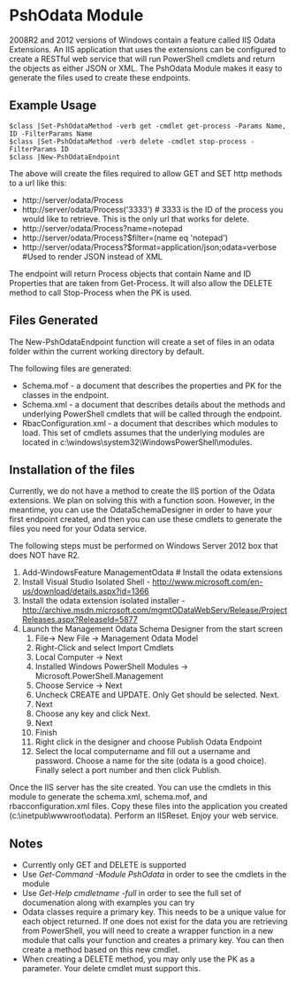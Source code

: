 # PshOdata Module

2008R2 and 2012 versions of Windows contain a feature called IIS Odata Extensions.  An IIS application that uses the extensions can be configured to create a RESTful web service that will run PowerShell cmdlets and return the objects as either JSON or XML.  The PshOdata Module makes it easy to generate the files used to create these endpoints.

## Example Usage
````$class = New-PshOdataClass Process -PK ID -Properties 'Name','ID'
$class |Set-PshOdataMethod -verb get -cmdlet get-process -Params Name, ID -FilterParams Name
$class |Set-PshOdataMethod -verb delete -cmdlet stop-process -FilterParams ID
$class |New-PshOdataEndpoint
````

The above will create the files required to allow GET and SET http methods to a url like this:
* http://server/odata/Process
* http://server/odata/Process('3333') # 3333 is the ID of the process you would like to retrieve.  This is the only url that works for delete.
* http://server/odata/Process?name=notepad
* http://server/odata/Process?$filter=(name eq 'notepad')
* http://server/odata/Process?$format=application/json;odata=verbose #Used to render JSON instead of XML

The endpoint will return Process objects that contain Name and ID Properties that are taken from Get-Process.  It will also allow the DELETE
method to call Stop-Process when the PK is used.

## Files Generated

The New-PshOdataEndpoint function will create a set of files in an odata folder within the current working directory by default.

The following files are generated:
* Schema.mof - a document that describes the properties and PK for the classes in the endpoint.
* Schema.xml - a document that describes details about the methods and underlying PowerShell cmdlets that will be called through the endpoint.
* RbacConfiguration.xml - a document that describes which modules to load.  This set of cmdlets assumes that the underlying modules are located in c:\windows\system32\WindowsPowerShell\modules.

## Installation of the files

Currently, we do not have a method to create the IIS portion of the Odata extensions.  We plan on solving this with a function soon.  However, in the meantime, you can use the OdataSchemaDesigner in order to have your first endpoint created, and then you can use these cmdlets to generate the files you need for your Odata service.

The following steps must be performed on Windows Server 2012 box that does NOT have R2.

1. Add-WindowsFeature ManagementOdata # Install the odata extensions
1. Install Visual Studio Isolated Shell - http://www.microsoft.com/en-us/download/details.aspx?id=1366
1. Install the odata extension isolated installer - http://archive.msdn.microsoft.com/mgmtODataWebServ/Release/ProjectReleases.aspx?ReleaseId=5877
1. Launch the Management Odata Schema Designer from the start screen
   1. File-> New File -> Management Odata Model
   1. Right-Click and select Import Cmdlets
   1. Local Computer -> Next
   1. Installed Windows PowerShell Modules -> Microsoft.PowerShell.Management
   1. Choose Service -> Next
   1. Uncheck CREATE and UPDATE.  Only Get should be selected. Next.
   1. Next
   1. Choose any key and click Next.
   1. Next
   1. Finish
   1. Right click in the designer and choose Publish Odata Endpoint
   1. Select the local computername and fill out a username and password.  Choose a name for the site (odata is a good choice).  Finally select a port number and then click Publish.

Once the IIS server has the site created.  You can use the cmdlets in this module to generate the schema.xml, schema.mof, and rbacconfiguration.xml files.  Copy these files into the application you created (c:\inetpub\wwwroot\odata).  Perform an IISReset.  Enjoy your web service.

## Notes

* Currently only GET and DELETE is supported
* Use *Get-Command -Module PshOdata* in order to see the cmdlets in the module
* Use *Get-Help cmdletname -full* in order to see the full set of documenation along with examples you can try
* Odata classes require a primary key.  This needs to be a unique value for each object returned.  If one does not exist for the data you are retrieving from PowerShell, you will need to create a wrapper function in a new module that calls your function and creates a primary key.  You can then create a method based on this new cmdlet.
* When creating a DELETE method, you may only use the PK as a parameter.  Your delete cmdlet must support this.
